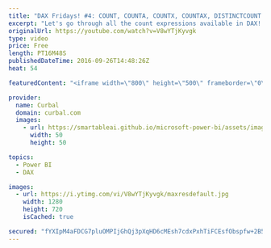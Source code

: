 ```yaml
---
title: "DAX Fridays! #4: COUNT, COUNTA, COUNTX, COUNTAX, DISTINCTCOUNT AND COUNTROWS in DAX"
excerpt: "Let's go through all the count expressions available in DAX!  Here you have the keynotes for the video so you can jump to the function you want to learn:  02:44 COUNT text (#ERROR) 03:24 COUNT numbers 04:20 COUNT blanks 04:56 COUNT dates 05:36 COUNTA text 06:44 COUNTA numbers 07:27 COUNTX 09:16 COUNTAX"
originalUrl: https://youtube.com/watch?v=V8wYTjKyvgk
type: video
price: Free
length: PT16M48S
publishedDateTime: 2016-09-26T14:48:26Z
heat: 54

featuredContent: "<iframe width=\"800\" height=\"500\" frameborder=\"0\" src=\"https://www.youtube.com/embed/V8wYTjKyvgk\" allow=\"accelerometer; autoplay; encrypted-media; gyroscope; picture-in-picture\" allowfullscreen></iframe>"

provider:
  name: Curbal
  domain: curbal.com
  images:
    - url: https://smartableai.github.io/microsoft-power-bi/assets/images/organizations/curbal.com-50x50.jpg
      width: 50
      height: 50

topics:
  - Power BI
  - DAX

images:
  - url: https://i.ytimg.com/vi/V8wYTjKyvgk/maxresdefault.jpg
    width: 1280
    height: 720
    isCached: true

secured: "fYXIpM4aFDCG7pluOMPIjGhQj3pXqHD6cMEsh7cdxPxhTiFCEsfObspfw+2B51zGuymN+y2xCtvpWMFpIlSAmgUyXwYIeJJzvmVki3VpCYAfbYvBtgkUnUGOZEKKKa2BfBlUP2EuXnjZ181dMnBadZgtUufdIrHo3elhOj3+O51goNYZw9z2Vh9arZSCHVPZRb85fBT+SydK0EpyLV0dqSu1PqKuWzhekYl71KyK4MTi+uJ1OIvXiFUVF2l0bsKY/x7Hmgnc5hNpYgE/UHUmCrNdH9WsSrci67KrdhZqUZqVjjXG5N/6zciv2YC3xrWJ9Jhxc+XYgjnL2JeI9888k6GEy4KEEotm0JrAmNu5IHkVNtWfk6lK8fr6SPWmpQ67H0iX68dfARQYb4sl9aWcNNFUwlDTWtZnXeKLoWYWMVg=;l3XgK5PxKNzzVaIpt7S7tw=="
---
```


